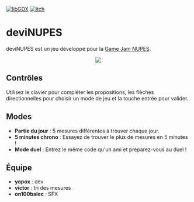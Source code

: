 [![libGDX](https://img.shields.io/badge/libGDX-1.11.0-orange.svg)](https://libgdx.com)
[![itch](https://img.shields.io/badge/play%20on%20itch.io-29adff.svg)](https://yopox.itch.io/devinupes)

# deviNUPES

deviNUPES est un jeu développé pour
la [Game Jam NUPES](https://itch.io/jam/game-jam-nouvelle-union-populaire-ecologique-et-social).

<p align="center">
    <img src="https://img.itch.zone/aW1nLzkxMjA0MjQucG5n/315x250%23c/k0iza5.png" />
</p>

## Contrôles

Utilisez le clavier pour compléter les propositions, les flèches directionnelles pour choisir un mode de jeu et la
touche entrée pour valider.

## Modes

- **Partie du jour** : 5 mesures différentes à trouver chaque jour.
- **5 minutes chrono** : Essayez de trouver le plus de mesures en 5 minutes !
- **Mode duel** : Entrez le même code qu'un ami et préparez-vous au duel  !

## Équipe

- **yopox** : dev
- **victor** : tri des mesures
- **on100balec** : SFX